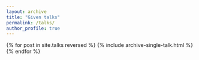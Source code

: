 ```yaml
---
layout: archive
title: "Given talks"
permalink: /talks/
author_profile: true
---
```



{% for post in site.talks reversed %}
  {% include archive-single-talk.html %}
{% endfor %}